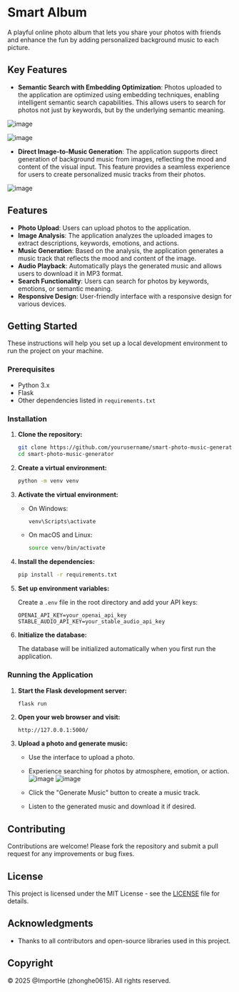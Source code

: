 # Smart Album

A playful online photo album that lets you share your photos with friends and enhance the fun by adding personalized background music to each picture.

## Key Features

- **Semantic Search with Embedding Optimization**: Photos uploaded to the application are optimized using embedding techniques, enabling intelligent semantic search capabilities. This allows users to search for photos not just by keywords, but by the underlying semantic meaning.

![image](https://github.com/user-attachments/assets/edc6b4ec-bdbb-4ac2-8fc9-47463b4acfab)

![image](https://github.com/user-attachments/assets/7cd6ac0e-a27f-4db5-b7f8-9421dde999b1)
  
- **Direct Image-to-Music Generation**: The application supports direct generation of background music from images, reflecting the mood and content of the visual input. This feature provides a seamless experience for users to create personalized music tracks from their photos.

![image](https://github.com/user-attachments/assets/cbc14243-d894-44ec-8ab8-4917dffdf3a7)

## Features

- **Photo Upload**: Users can upload photos to the application.
- **Image Analysis**: The application analyzes the uploaded images to extract descriptions, keywords, emotions, and actions.
- **Music Generation**: Based on the analysis, the application generates a music track that reflects the mood and content of the image.
- **Audio Playback**: Automatically plays the generated music and allows users to download it in MP3 format.
- **Search Functionality**: Users can search for photos by keywords, emotions, or semantic meaning.
- **Responsive Design**: User-friendly interface with a responsive design for various devices.

## Getting Started

These instructions will help you set up a local development environment to run the project on your machine.

### Prerequisites

- Python 3.x
- Flask
- Other dependencies listed in `requirements.txt`

### Installation

1. **Clone the repository:**

   ```bash
   git clone https://github.com/yourusername/smart-photo-music-generator.git
   cd smart-photo-music-generator
   ```

2. **Create a virtual environment:**

   ```bash
   python -m venv venv
   ```

3. **Activate the virtual environment:**

   - On Windows:

     ```bash
     venv\Scripts\activate
     ```

   - On macOS and Linux:

     ```bash
     source venv/bin/activate
     ```

4. **Install the dependencies:**

   ```bash
   pip install -r requirements.txt
   ```

5. **Set up environment variables:**

   Create a `.env` file in the root directory and add your API keys:

   ```plaintext
   OPENAI_API_KEY=your_openai_api_key
   STABLE_AUDIO_API_KEY=your_stable_audio_api_key
   ```

6. **Initialize the database:**

   The database will be initialized automatically when you first run the application.

### Running the Application

1. **Start the Flask development server:**

   ```bash
   flask run
   ```

2. **Open your web browser and visit:**

   ```
   http://127.0.0.1:5000/
   ```

3. **Upload a photo and generate music:**
   - Use the interface to upload a photo.
   - Experience searching for photos by atmosphere, emotion, or action.
   ![image](https://github.com/user-attachments/assets/ed09caf7-52f6-43eb-b419-10fc17453073)
   ![image](https://github.com/user-attachments/assets/5cbab5c4-08c2-475b-97e7-cef294cd0c76)

   - Click the "Generate Music" button to create a music track.
   - Listen to the generated music and download it if desired.

## Contributing

Contributions are welcome! Please fork the repository and submit a pull request for any improvements or bug fixes.

## License

This project is licensed under the MIT License - see the [LICENSE](LICENSE) file for details.

## Acknowledgments

- Thanks to all contributors and open-source libraries used in this project.

## Copyright

© 2025 @ImportHe (zhonghe0615). All rights reserved. 

